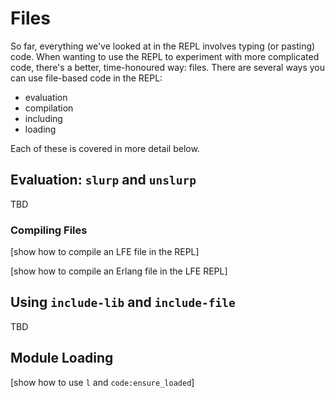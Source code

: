 # Files

So far, everything we've looked at in the REPL involves typing (or pasting) code. When wanting to use the REPL to experiment with more complicated code, there's a better, time-honoured way: files. There are several ways you can use file-based code in the REPL:

* evaluation
* compilation
* including
* loading

Each of these is covered in more detail below.

## Evaluation: `slurp` and `unslurp`

TBD

### Compiling Files

[show how to compile an LFE file in the REPL]

[show how to compile an Erlang file in the LFE REPL]

## Using `include-lib` and `include-file`

TBD

## Module Loading

[show how to use `l` and `code:ensure_loaded`]
